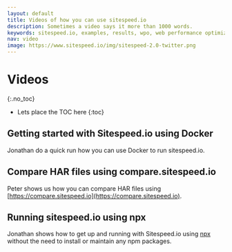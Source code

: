 ```yaml
---
layout: default
title: Videos of how you can use sitespeed.io
description: Sometimes a video says it more than 1000 words.
keywords: sitespeed.io, examples, results, wpo, web performance optimization
nav: video
image: https://www.sitespeed.io/img/sitespeed-2.0-twitter.png
---
```


# Videos
{:.no_toc}

* Lets place the TOC here
{:toc}

## Getting started with Sitespeed.io using Docker
Jonathan do a quick run how you can use Docker to run sitespeed.io.

<div class="youtube-player" data-id="0xAdxCUX2Po"></div>

## Compare HAR files using compare.sitespeed.io
Peter shows us how you can compare HAR files using [https://compare.sitespeed.io](https://compare.sitespeed.io).

<div class="youtube-player" data-id="dCThwpglIeE"></div>

## Running sitespeed.io using npx
Jonathan shows how to get up and running with Sitespeed.io using [npx](https://www.npmjs.com/package/npx) without the need to install or maintain any npm packages.

<div class="youtube-player" data-id="v1K1lFylWL4"></div>
